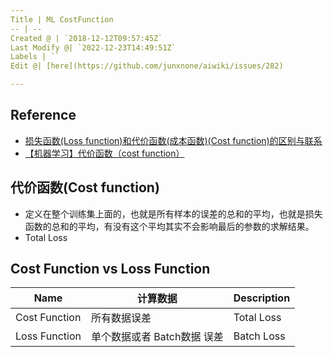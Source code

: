 ```yaml
---
Title | ML CostFunction
-- | --
Created @ | `2018-12-12T09:57:45Z`
Last Modify @| `2022-12-23T14:49:51Z`
Labels | ``
Edit @| [here](https://github.com/junxnone/aiwiki/issues/282)

---
```

## Reference

- [损失函数(Loss function)和代价函数(成本函数)(Cost function)的区别与联系](https://blog.csdn.net/uestc_c2_403/article/details/77387780)
- [【机器学习】代价函数（cost function）](https://www.cnblogs.com/Belter/p/6653773.html)



## 代价函数(Cost function)

- 定义在整个训练集上面的，也就是所有样本的误差的总和的平均，也就是损失函数的总和的平均，有没有这个平均其实不会影响最后的参数的求解结果。
- Total Loss

## Cost Function vs Loss Function

Name | 计算数据 | Description
-- | -- | --
Cost Function | 所有数据误差 | Total Loss
Loss Function | 单个数据或者 Batch数据 误差 | Batch Loss




